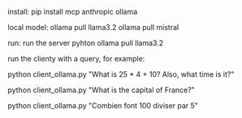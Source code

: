 install:
pip install mcp anthropic ollama

local model:
ollama pull llama3.2
ollama pull mistral


run:
run the server
pyhton ollama pull llama3.2

run the clienty with a query, for example:

python client_ollama.py "What is 25 * 4 + 10? Also, what time is it?"

python client_ollama.py "What is the capital of France?"

python client_ollama.py "Combien font 100 diviser par 5"
